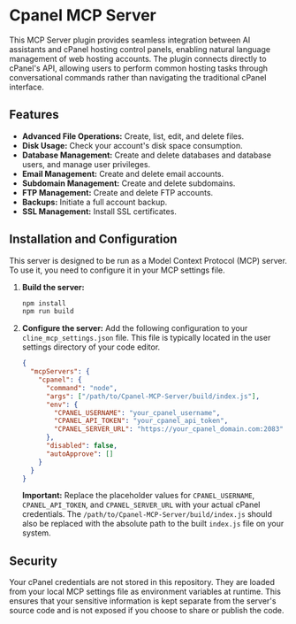 # Cpanel MCP Server

This MCP Server plugin provides seamless integration between AI assistants and cPanel hosting control panels, enabling natural language management of web hosting accounts. The plugin connects directly to cPanel's API, allowing users to perform common hosting tasks through conversational commands rather than navigating the traditional cPanel interface.

## Features

- **Advanced File Operations:** Create, list, edit, and delete files.
- **Disk Usage:** Check your account's disk space consumption.
- **Database Management:** Create and delete databases and database users, and manage user privileges.
- **Email Management:** Create and delete email accounts.
- **Subdomain Management:** Create and delete subdomains.
- **FTP Management:** Create and delete FTP accounts.
- **Backups:** Initiate a full account backup.
- **SSL Management:** Install SSL certificates.

## Installation and Configuration

This server is designed to be run as a Model Context Protocol (MCP) server. To use it, you need to configure it in your MCP settings file.

1.  **Build the server:**
    ```bash
    npm install
    npm run build
    ```

2.  **Configure the server:**
    Add the following configuration to your `cline_mcp_settings.json` file. This file is typically located in the user settings directory of your code editor.

    ```json
    {
      "mcpServers": {
        "cpanel": {
          "command": "node",
          "args": ["/path/to/Cpanel-MCP-Server/build/index.js"],
          "env": {
            "CPANEL_USERNAME": "your_cpanel_username",
            "CPANEL_API_TOKEN": "your_cpanel_api_token",
            "CPANEL_SERVER_URL": "https://your_cpanel_domain.com:2083"
          },
          "disabled": false,
          "autoApprove": []
        }
      }
    }
    ```

    **Important:** Replace the placeholder values for `CPANEL_USERNAME`, `CPANEL_API_TOKEN`, and `CPANEL_SERVER_URL` with your actual cPanel credentials. The `/path/to/Cpanel-MCP-Server/build/index.js` should also be replaced with the absolute path to the built `index.js` file on your system.

## Security

Your cPanel credentials are not stored in this repository. They are loaded from your local MCP settings file as environment variables at runtime. This ensures that your sensitive information is kept separate from the server's source code and is not exposed if you choose to share or publish the code.
